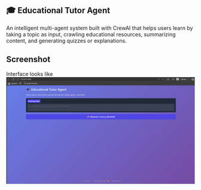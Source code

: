 ## 🎓 Educational Tutor Agent
An intelligent multi-agent system built with CrewAI that helps users learn by taking a topic as input, 
crawling educational resources, summarizing content, and generating quizzes or explanations.

## Screenshot
Interface looks like 
![image alt](https://github.com/rajsingh565/Educational_Tutor_Agent/blob/1ac0d9c1b647b7578f8df3a14bb413dc9c9e1c96/Screenshot%202025-09-16%20142848.png)







